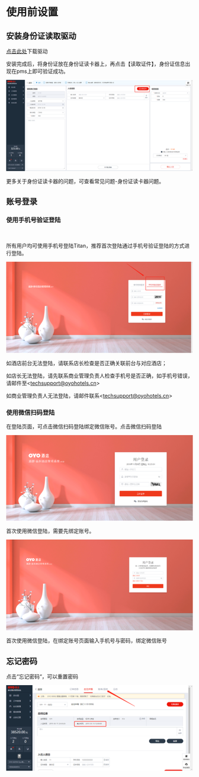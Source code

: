 # 使用前设置

## 安装身份证读取驱动

[点击此处](https://pan.baidu.com/s/1Z5v2YZPG6JnYb3CsQOXjvg)下载驱动

安装完成后，将身份证放在身份证读卡器上，再点击【读取证件】，身份证信息出现在pms上即可验证成功。

![&#x5C06;&#x8EAB;&#x4EFD;&#x8BC1;&#x653E;&#x7F6E;&#x5728;&#x8BFB;&#x5361;&#x5668;&#x540E;&#xFF0C;&#x70B9;&#x51FB;&#x8BFB;&#x53D6;&#x8BC1;&#x4EF6;&#xFF0C;&#x8EAB;&#x4EFD;&#x8BC1;&#x4FE1;&#x606F;&#x51FA;&#x73B0;&#x5728;pms&#x4E0A;&#x8BC1;&#x660E;&#x9A71;&#x52A8;&#x5B89;&#x88C5;&#x6210;&#x529F;](../.gitbook/assets/image%20%28607%29.png)

  
更多关于身份证读卡器的问题，可查看常见问题-身份证读卡器问题。

## 账号登录 <a id="shi-yong-shou-ji-hao-yan-zheng-deng-lu"></a>

### 使用手机号验证登陆

‌

所有用户均可使用手机号登陆Titan，推荐首次登陆通过手机号验证登陆的方式进行登陆。‌

![](../.gitbook/assets/image%20%28346%29.png)

 如酒店前台无法登陆，请联系店长检查是否正确关联前台与对应酒店；‌

如店长无法登陆，请先联系商业管理负责人检查手机号是否正确，如手机号错误，请邮件至&lt;techsupport@oyohotels.cn&gt;‌

如商业管理负责人无法登陆，请邮件联系&lt;techsupport@oyohotels.cn&gt;‌

### 使用微信扫码登陆

在登陆页面，可点击微信扫码登陆绑定微信账号。点击微信扫码登陆‌

![](../.gitbook/assets/image%20%2860%29.png)

首次使用微信登陆，需要先绑定账号。

![](../.gitbook/assets/image%20%28985%29.png)

首次使用微信登陆，在绑定账号页面输入手机号与密码，绑定微信账号

## 忘记密码

点击“忘记密码“，可以重置密码

![](../.gitbook/assets/image%20%28922%29.png)

